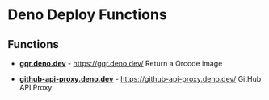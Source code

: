 # Deno Deploy Functions

## Functions

- [**gqr.deno.dev**](./gqr.deno.dev/app.ts) - https://gqr.deno.dev/
  Return a Qrcode image

- [**github-api-proxy.deno.dev**](./github-api-proxy.deno.dev/app.ts) - https://github-api-proxy.deno.dev/
  GitHub API Proxy
